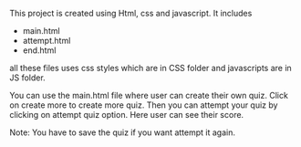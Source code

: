This project is created using Html, css and javascript.
It includes

- main.html
- attempt.html
- end.html

all these files uses css styles which are in CSS folder and javascripts are in JS folder.

You can use the main.html file where user can create their own quiz.
Click on create more to create more quiz.
Then you can attempt your quiz by clicking on attempt quiz option.
Here user can see their score.

Note: You have to save the quiz if you want attempt it again.
